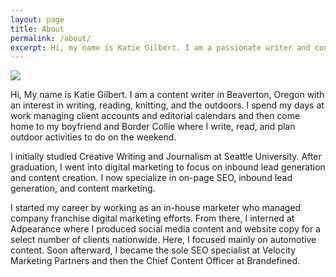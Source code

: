 ```yaml
---
layout: page
title: About
permalink: /about/
excerpt: Hi, my name is Katie Gilbert. I am a passionate writer and content marketer here in Beaverton, OR. Read on to learn more about me and my work.
---
```


<div class="about-box">
  <div class="about-image">
    <img src="{{ site.github.url }}/assets/writer.jpg">
  </div>
</div>

<div class="about-content">
<p>
  Hi, My name is Katie Gilbert. I am a content writer in Beaverton, Oregon with an interest in writing, reading, knitting, and the outdoors. I spend my days at work managing client accounts and editorial calendars and then come home to my boyfriend and Border Collie where I write, read, and plan outdoor activities to do on the weekend.
</p>
<p>
  I initially studied Creative Writing and Journalism at Seattle University. After graduation, I went into digital marketing to focus on inbound lead generation and content creation. I now specialize in on-page SEO, inbound lead generation, and content marketing.
</p>
<p>
  I started my career by working as an in-house marketer who managed company franchise digital marketing efforts. From there, I interned at Adpearance where I produced social media content and website copy for a select number of clients nationwide. Here, I focused mainly on automotive content. Soon afterward, I became the sole SEO specialist at Velocity Marketing Partners and then the Chief Content Officer at Brandefined.
</p>
</div>
